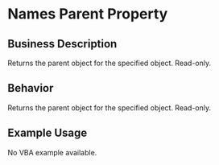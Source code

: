 # Names Parent Property

## Business Description
Returns the parent object for the specified object. Read-only.

## Behavior
Returns the parent object for the specified object. Read-only.

## Example Usage
No VBA example available.